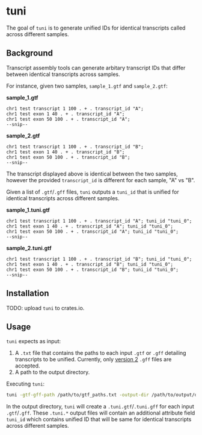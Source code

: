 # tuni

The goal of `tuni` is to generate unified IDs for identical transcripts called across different samples.

## Background

Transcript assembly tools can generate arbitary transcript IDs that differ between identical transcripts across samples.

For instance, given two samples, `sample_1.gtf` and `sample_2.gtf`:

**sample_1.gtf**

```text
chr1 test transcript 1 100 . + . transcript_id "A"; 
chr1 test exon 1 40 . + . transcript_id "A"; 
chr1 test exon 50 100 . + . transcript_id "A";
--snip-- 
```

**sample_2.gtf**

```text
chr1 test transcript 1 100 . + . transcript_id "B"; 
chr1 test exon 1 40 . + . transcript_id "B"; 
chr1 test exon 50 100 . + . transcript_id "B";
--snip-- 
```

The transcript displayed above is identical between the two samples, however the provided `transcript_id` is different for each sample, "A" vs "B".

Given a list of `.gtf`/`.gff` files, `tuni` outputs a `tuni_id` that is unified for identical transcripts across different samples.

**sample_1.tuni.gtf**

```text
chr1 test transcript 1 100 . + . transcript_id "A"; tuni_id "tuni_0";
chr1 test exon 1 40 . + . transcript_id "A"; tuni_id "tuni_0";
chr1 test exon 50 100 . + . transcript_id "A"; tuni_id "tuni_0";
--snip-- 
```

**sample_2.tuni.gtf**

```text
chr1 test transcript 1 100 . + . transcript_id "B"; tuni_id "tuni_0";
chr1 test exon 1 40 . + . transcript_id "B"; tuni_id "tuni_0";
chr1 test exon 50 100 . + . transcript_id "B"; tuni_id "tuni_0";
--snip-- 
```

## Installation

TODO: upload `tuni` to crates.io.

## Usage

`tuni` expects as input:

1. A `.txt` file that contains the paths to each input `.gtf` or `.gff` detailing transcripts to be unified. Currently, only [version 2](https://www.ensembl.org/info/website/upload/gff.html) `.gff` files are accepted.
2. A path to the output directory.

Executing `tuni`:

```bash
tuni -gtf-gff-path /path/to/gtf_paths.txt -output-dir /path/to/output/directory/
```

In the output directory, `tuni` will create a `.tuni.gtf`/`.tuni.gff` for each input `.gtf`/`.gff`. These `.tuni.*` output files will contain an additional attribute field `tuni_id` which contains unified ID that will be same for identical transcripts across different samples.
